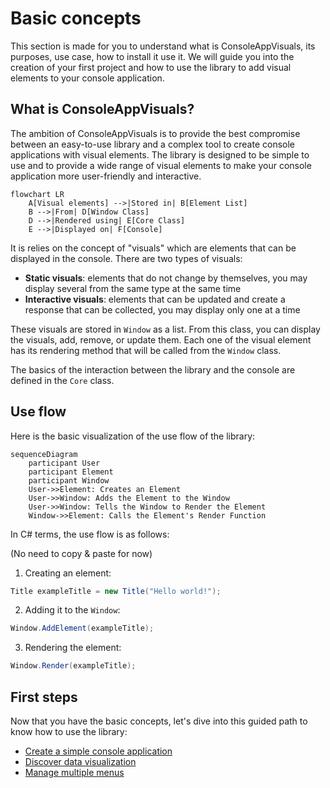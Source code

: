 # Basic concepts

This section is made for you to understand what is ConsoleAppVisuals, its purposes, use case, how to install it use it. We will guide you into the creation of your first project and how to use the library to add visual elements to your console application.

## What is ConsoleAppVisuals?

The ambition of ConsoleAppVisuals is to provide the best compromise between an easy-to-use library and a complex tool to create console applications with visual elements. The library is designed to be simple to use and to provide a wide range of visual elements to make your console application more user-friendly and interactive.

```mermaid
flowchart LR
    A[Visual elements] -->|Stored in| B[Element List]
    B -->|From| D[Window Class]
    D -->|Rendered using| E[Core Class]
    E -->|Displayed on| F[Console]
```

It is relies on the concept of "visuals" which are elements that can be displayed in the console. There are two types of visuals:

- **Static visuals**: elements that do not change by themselves, you may display several from the same type at the same time
- **Interactive visuals**: elements that can be updated and create a response that can be collected, you may display only one at a time

These visuals are stored in `Window` as a list. From this class, you can display the visuals, add, remove, or update them. Each one of the visual element has its rendering method that will be called from the `Window` class.

The basics of the interaction between the library and the console are defined in the `Core` class.

## Use flow

Here is the basic visualization of the use flow of the library:

```mermaid
sequenceDiagram
    participant User
    participant Element
    participant Window
    User->>Element: Creates an Element
    User->>Window: Adds the Element to the Window
    User->>Window: Tells the Window to Render the Element
    Window->>Element: Calls the Element's Render Function
```

In C# terms, the use flow is as follows:

(No need to copy & paste for now)

1. Creating an element:

```csharp
Title exampleTitle = new Title("Hello world!");
```

2. Adding it to the `Window`:

```csharp
Window.AddElement(exampleTitle);
```

3. Rendering the element:

```csharp
Window.Render(exampleTitle);
```

## First steps

Now that you have the basic concepts, let's dive into this guided path to know how to use the library:

- [Create a simple console application](/ConsoleAppVisuals/introduction/first_app.html)
- [Discover data visualization](/ConsoleAppVisuals/introduction/data_viz.html)
- [Manage multiple menus](/ConsoleAppVisuals/introduction/menus_managment.html)
